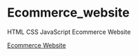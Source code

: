 # Ecommerce_website
HTML CSS JavaScript Ecommerce Website

<a href="https://mohasseb99.github.io/Ecommerce_website/"> Ecommerce Website</a>
